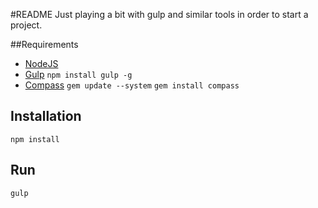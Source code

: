 #README
Just playing a bit with gulp and similar tools in order to start a project.


##Requirements
- [NodeJS](http://nodejs.org/)
- [Gulp](http://gulpjs.com/)
	`npm install gulp -g`
- [Compass](http://compass-style.org/)
	`gem update --system`
	`gem install compass`


## Installation
`npm install`

## Run
`gulp`